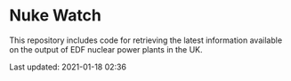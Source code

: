 # Nuke Watch

This repository includes code for retrieving the latest information available on the output of EDF nuclear power plants in the UK.

Last updated: 2021-01-18 02:36